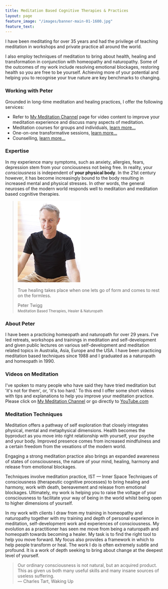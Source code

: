 ```yaml
---
title: Meditation Based Cognitive Therapies & Practices 
layout: page
feature_image: "/images/banner-main-01-1600.jpg"
feature_text:
---
```


I have been meditating for over 35 years and had the privilege of teaching meditation in workshops and private practice all around the world.

I also employ techniques of meditation to bring about health, healing and transformation in conjunction with homeopathy and naturopathy. Some of the outcomes of my work include resolving emotional blockages, restoring health so you are free to be yourself. Achieving more of your potential and helping you to recognise your true nature are key benchmarks to changing. 

### Working with Peter
Grounded in long-time meditation and healing practices, I offer the following services:
* Refer to [My Meditation Channel](/my-meditation-channel) page for video content to improve your meditation experience and discuss many aspects of meditation.
* Meditation courses for groups and individuals, [learn more...](/events)
* One-on-one transformative sessions, [learn more...](/sessions/#working-with-your-potential)
* Counselling, [learn more...](/sessions/#counselling)

### Expertise
In my experience many symptoms, such as anxiety, allergies, fears, depression stem from your conciousness not being free. In reality, your _consciousness_ is independent of **your physical body**. In the 21st century however, it has become increasingly bound to the body resulting in increased mental and physical stresses. In other words, the general neuroses of the modern world responds well to meditation and meditation based cognitive therapies.

<blockquote class="photo">
	<img src="/images/peter-twigg-photo.jpg" width="200">
	<p>True healing takes place when one lets go of form and comes to rest on the formless.</p>
	<footer>Peter Twigg<br><small>Meditation Based Therapies, Healer & Naturopath</small></footer>
</blockquote>

### About Peter
I have been a practicing homeopath and naturopath for over 29 years. I've led retreats, workshops and trainings in meditation and self-development and given public lectures on various self-development and meditation related topics in Australia, Asia, Europe and the USA. I have been practicing meditation based techniques since 1988 and I graduated as a naturopath and homeopath in 1990.

### Videos on Meditation
I've spoken to many people who have said they have tried meditation but 'it's not for them', or, 'it's too hard.' To this end I offer some short videos with tips and explanations to help you improve your meditation practice. Please click on [My Meditation Channel](/my-meditation-channel) or go directly to [YouTube.com](https://www.youtube.com/channel/UC8Ik2FYO2lu71QjNKxUW-qw)

### Meditation Techniques
Meditation offers a pathway of self exploration that closely integrates physical, mental and metaphysical dimensions. Health becomes the byproduct as you move into right relationship with yourself, your psyche and your body. Improved presence comes from increased mindfulness and a certain freedom from the vexations of the modern world. 

Engaging a strong meditation practice also brings an expanded awareness of states of consciousness, the nature of your mind, healing, harmony and release from emotional blockages.

Techniques involve meditation practice, IST — Inner Space Techniques of consciousness (therapeutic cognitive processes) to bring healing and harmony, work with death, bereavement and release from emotional blockages. Ultimately, my work is helping you to raise the voltage of your consciousness to facilitate your way of being in the world whilst being open to higher dimensions of yourself.

In my work with clients I draw from my training in homeopathy and naturopathy together with my training and depth of personal experience in meditation, self-development work and experiences of consciousness. My evolution as a practitioner has seen me move from being a naturopath and homeopath towards becoming a healer. My task is to find the right tool to help you move forward. My focus also provides a framework in which to help people transform or heal. The work I do is often extremely subtle and profound. It is a work of depth seeking to bring about change at the deepest level of yourself.

> Our ordinary consciousness is not natural, but an acquired product. This as given us both many useful skills and many insane sources of useless suffering.  
> &mdash; Charles Tart, Waking Up
